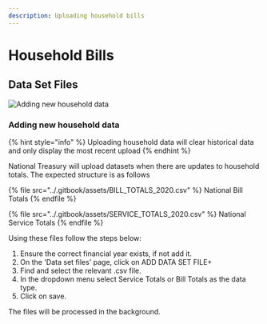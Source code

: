 ```yaml
---
description: Uploading household bills
---
```


# Household Bills

## Data Set Files

![Adding new household data](../.gitbook/assets/h\_dataset\_file.png)

### Adding new household data

{% hint style="info" %}
Uploading household data will clear historical data and only display the most recent upload
{% endhint %}

National Treasury will upload datasets when there are updates to household totals. The expected structure is as follows

{% file src="../.gitbook/assets/BILL_TOTALS_2020.csv" %}
National Bill Totals
{% endfile %}

{% file src="../.gitbook/assets/SERVICE_TOTALS_2020.csv" %}
National Service Totals
{% endfile %}

Using these files follow the steps below:

1. Ensure the correct financial year exists, if not add it.
2. On the 'Data set files' page, click on ADD DATA SET FILE+
3. Find and select the relevant .csv file.
4. In the dropdown menu select Service Totals or Bill Totals as the data type.
5. Click on save.

The files will be processed in the background.

